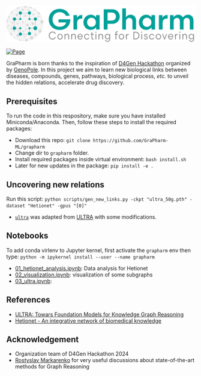<img src="./assets/Logo_hori@33.33x.png" alt="GraPharm"/>


</a> <a href="https://grapharm-ml.github.io/" target="_parent"><img src="https://img.shields.io/badge/github%20pages-121013?style=for-the-badge&logo=github&logoColor=white" alt="Page" height=27/></a>

GraPharm is born thanks to the inspiration of [D4Gen Hackathon](https://genopole.agorize.com/fr/challenges/d4gen-hackathon-2024) organized by [GenoPole](https://genopole.agorize.com/en). In this project we aim to learn new biological links between diseases, compounds, genes, pathways, biological process, *etc.* to unveil the hidden relations, accelerate drug discovery.

## Prerequisites
To run the code in this respository, make sure you have installed Miniconda/Anaconda. Then, follow these steps to install the required packages:
* Download this repo: `git clone https://github.com/GraPharm-ML/grapharm`
* Change dir to `grapharm` folder.
* Install required packages inside virtual environment:  `bash install.sh`
* Later for new updates in the package: `pip install -e .`

## Uncovering new relations
Run this script: `python scripts/gen_new_links.py -ckpt "ultra_50g.pth" -dataset "Hetionet" -gpus "[0]"`

* [`ultra`](./ultra/) was adapted from [ULTRA](https://github.com/DeepGraphLearning/ULTRA) with some modifications.

## Notebooks
To add conda virlenv to Jupyter kernel, first activate the `grapharm` env then type: `python -m ipykernel install --user --name grapharm`

* [01_hetionet_analysis.ipynb](notebooks/01_hetionet_analysis.ipynb): Data analysis for Hetionet
* [02_visualization.ipynb](notebooks/02_visualization.ipynb): visualization of some subgraphs
* [03_ultra.ipynb](notebooks/03_ultra.ipynb): 

## References
* [ULTRA: Towars Foundation Models for Knowledge Graph Reasoning](https://openreview.net/forum?id=jVEoydFOl9&referrer=%5Bthe%20profile%20of%20Mikhail%20Galkin%5D(%2Fprofile%3Fid%3D~Mikhail_Galkin1))
* [Hetionet - An integrative network of biomedical knowledge]()

## Acknowledgement
* Organization team of D4Gen Hackathon 2024
* [Rostyslav Markarenko](https://www.linkedin.com/in/rostyslav-makarenko/) for very useful discussions about state-of-the-art methods for Graph Reasoning